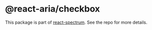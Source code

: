 # @react-aria/checkbox

This package is part of [react-spectrum](https://gitlab.com/watheia/spectrum). See the repo for more details.
